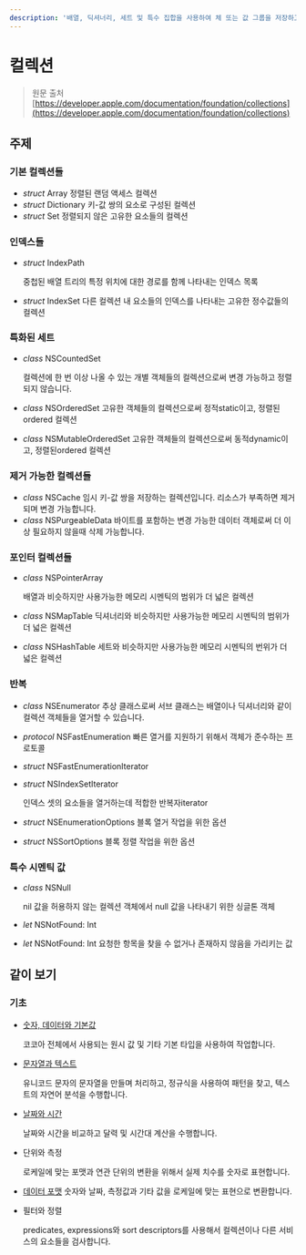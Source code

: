 ```yaml
---
description: '배열, 딕셔너리, 세트 및 특수 집합을 사용하여 체 또는 값 그룹을 저장하고 반복할 수 있습니다.'
---
```


# 컬렉션

> 원문 출처  
> [https://developer.apple.com/documentation/foundation/collections](https://developer.apple.com/documentation/foundation/collections)

## 주제 <a id="topics"></a>

### 기본 컬렉션들 <a id="basic-collections"></a>

* _struct_ Array 정렬된 랜덤 액세스 컬렉션
* _struct_ Dictionary 키-값 쌍의 요소로 구성된 컬렉션
* _struct_ Set 정렬되지 않은 고유한 요소들의 컬렉션

### 인덱스들 <a id="indexes"></a>

* _struct_ IndexPath

  중첩된 배열 트리의 특정 위치에 대한 경로를 함께 나타내는 인덱스 목록

* _struct_ IndexSet 다른 컬렉션 내 요소들의 인덱스를 나타내는 고유한 정수값들의 컬렉션

### 특화된 세트 <a id="specialized-sets"></a>

* _class_ NSCountedSet

  컬렉션에 한 번 이상 나올 수 있는 개별 객체들의 컬렉션으로써 변경 가능하고 정렬되지 않습니다.

* _class_ NSOrderedSet 고유한 객체들의 컬렉션으로써 정적static이고, 정렬된ordered 컬렉션
* _class_ NSMutableOrderedSet 고유한 객체들의 컬렉션으로써 동적dynamic이고, 정렬된ordered 컬렉션

### 제거 가능한 컬렉션들 <a id="purgeable-collections"></a>

* _class_ NSCache 임시 키-값 쌍을 저장하는 컬렉션입니다. 리소스가 부족하면 제거되며 변경 가능합니다.
* _class_ NSPurgeableData 바이트를 포함하는 변경 가능한 데이터 객체로써 더 이상 필요하지 않을때 삭제 가능합니다.

### 포인터 컬렉션들 <a id="pointer-collections"></a>

* _class_ NSPointerArray

  배열과 비슷하지만 사용가능한 메모리 시멘틱의 범위가 더 넓은 컬렉션

* _class_ NSMapTable 딕셔너리와 비슷하지만 사용가능한 메모리 시멘틱의 범위가 더 넓은 컬렉션
* _class_ NSHashTable 세트와 비슷하지만 사용가능한 메모리 시멘틱의 번위가 더 넓은 컬렉션

### 반복 <a id="iteration"></a>

* _class_ NSEnumerator 추상 클래스로써 서브 클래스는 배열이나 딕셔너리와 같이 컬렉션 객체들을 열거할 수 있습니다.
* _protocol_ NSFastEnumeration 빠른 열거를 지원하기 위해서 객체가 준수하는 프로토콜
* _struct_ NSFastEnumerationIterator
* _struct_ NSIndexSetIterator

  인덱스 셋의 요소들을 열거하는데 적합한 반복자iterator

* _struct_ NSEnumerationOptions 블록 열거 작업을 위한 옵션
* _struct_ NSSortOptions 블록 정렬 작업을 위한 옵션

### 특수 시멘틱 값 <a id="special-sementic-values"></a>

* _class_ NSNull

  nil 값을 허용하지 않는 컬렉션 객체에서 null 값을 나타내기 위한 싱글톤 객체

* _let_ NSNotFound: Int
* _let_ NSNotFound: Int 요청한 항목을 찾을 수 없거나 존재하지 않음을 가리키는 값

## 같이 보기

### 기초 <a id="fundamentals"></a>

* [숫자, 데이터와 기본값](numbers-data-and-basic-value.md)

  코코아 전체에서 사용되는 원시 값 및 기타 기본 타입을 사용하여 작업합니다.

* [문자열과 텍스트](strings-and-text.md)

  유니코드 문자의 문자열을 만들며 처리하고, 정규식을 사용하여 패턴을 찾고, 텍스트의 자연어 분석을 수행합니다.

* [날짜와 시간](dates-and-times.md)

  날짜와 시간을 비교하고 달력 및 시간대 계산을 수행합니다.

* 단위와 측정

  로케일에 맞는 포맷과 연관 단위의 변환을 위해서 실제 치수를 숫자로 표현합니다.

* [데이터 포맷](data-formatting.md) 숫자와 날짜, 측정값과 기타 값을 로케일에 맞는 표현으로 변환합니다.
* 필터와 정렬

  predicates, expressions와 sort descriptors를 사용해서 컬렉션이나 다른 서비스의 요소들을 검사합니다.

